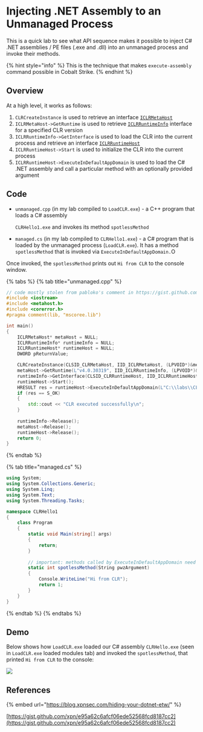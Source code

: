 # Injecting .NET Assembly to an Unmanaged Process

This is a quick lab to see what API sequence makes it possible to inject C\# .NET assemblies / PE files \(.exe and .dll\) into an unmanaged process and invoke their methods. 

{% hint style="info" %}
This is the technique that makes `execute-assembly` command possible in Cobalt Strike.
{% endhint %}

## Overview

At a high level, it works as follows:

1. `CLRCreateInstance` is used to retrieve an interface [`ICLRMetaHost`](https://docs.microsoft.com/en-us/dotnet/framework/unmanaged-api/hosting/iclrmetahost-interface)
2. `ICLRMetaHost->GetRuntime` is used to retrieve [`ICLRRuntimeInfo`](https://docs.microsoft.com/en-us/dotnet/framework/unmanaged-api/hosting/iclrruntimeinfo-interface) interface for a specified CLR version
3. `ICLRRuntimeInfo->GetInterface` is used to load the CLR into the current process and retrieve an interface [`ICLRRuntimeHost`](https://docs.microsoft.com/en-us/dotnet/framework/unmanaged-api/hosting/iclrruntimehost-interface)
4. `ICLRRuntimeHost->Start` is used to initialize the CLR into the current process
5. `ICLRRuntimeHost->ExecuteInDefaultAppDomain` is used to load the C\# .NET assembly and call a particular method with an optionally provided argument

## Code

* `unmanaged.cpp` \(in my lab compiled to `LoadCLR.exe`\) - a C++ program that loads a C\# assembly 

  `CLRHello1.exe` and invokes its method `spotlessMethod`

* `managed.cs` \(in my lab compiled to `CLRHello1.exe`\) - a C\# program that is loaded by the unmanaged process \(`LoadCLR.exe`\). It has a method `spotlessMethod` that is invoked via `ExecuteInDefaultAppDomain.`O

Once invoked, the `spotlessMethod` prints out `Hi from CLR` to the console window.

{% tabs %}
{% tab title="unmanaged.cpp" %}
```cpp
// code mostly stolen from pabloko's comment in https://gist.github.com/xpn/e95a62c6afcf06ede52568fcd8187cc2
#include <iostream>
#include <metahost.h>
#include <corerror.h>
#pragma comment(lib, "mscoree.lib")

int main()
{
    ICLRMetaHost* metaHost = NULL;
    ICLRRuntimeInfo* runtimeInfo = NULL;
    ICLRRuntimeHost* runtimeHost = NULL;
    DWORD pReturnValue;

    CLRCreateInstance(CLSID_CLRMetaHost, IID_ICLRMetaHost, (LPVOID*)&metaHost);
    metaHost->GetRuntime(L"v4.0.30319", IID_ICLRRuntimeInfo, (LPVOID*)&runtimeInfo);
    runtimeInfo->GetInterface(CLSID_CLRRuntimeHost, IID_ICLRRuntimeHost, (LPVOID*)&runtimeHost);
    runtimeHost->Start();
    HRESULT res = runtimeHost->ExecuteInDefaultAppDomain(L"C:\\labs\\CLRHello1\\CLRHello1\\CLRHello1\\bin\\Debug\\CLRHello1.exe", L"CLRHello1.Program", L"spotlessMethod", L"test", &pReturnValue);
    if (res == S_OK)
    {
        std::cout << "CLR executed successfully\n";
    }
    
    runtimeInfo->Release();
    metaHost->Release();
    runtimeHost->Release();
    return 0;
}
```
{% endtab %}

{% tab title="managed.cs" %}
```csharp
using System;
using System.Collections.Generic;
using System.Linq;
using System.Text;
using System.Threading.Tasks;

namespace CLRHello1
{
    class Program
    {
        static void Main(string[] args)
        {
            return;   
        }
        
        // important: methods called by ExecuteInDefaultAppDomain need to stick to this signature
        static int spotlessMethod(String pwzArgument)
        {
            Console.WriteLine("Hi from CLR");
            return 1;
        }
    }
}
```
{% endtab %}
{% endtabs %}

## Demo

Below shows how `LoadCLR.exe` loaded our C\# assembly `CLRHello.exe` \(seen in `LoadCLR.exe` loaded modules tab\) and invoked the `spotlessMethod`, that printed `Hi from CLR` to the console:

![](../../.gitbook/assets/unmanaged-process-load-clr.gif)

## References

{% embed url="https://blog.xpnsec.com/hiding-your-dotnet-etw/" %}

[https://gist.github.com/xpn/e95a62c6afcf06ede52568fcd8187cc2](https://gist.github.com/xpn/e95a62c6afcf06ede52568fcd8187cc2)

